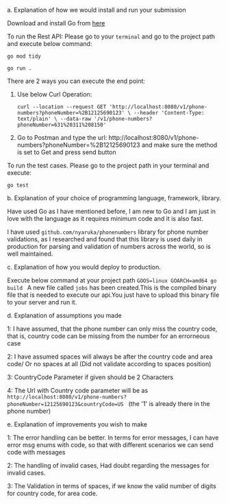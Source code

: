 a. Explanation of how we would install and run your submission
    

Download and install Go from [here](https://go.dev/doc/install) 
    
To run the Rest API: Please go to your `terminal` and go to the project path and 
    execute below command:
    
`go mod tidy`

`go run .`

There are 2 ways you can execute the end point:
1. Use below Curl Operation:

   `curl --location --request GET 'http://localhost:8080/v1/phone-numbers?phoneNumber=%2B12125690123' \
   --header 'Content-Type: text/plain' \
   --data-raw '/v1/phone-numbers?phoneNumber=631%20311%208150'`
2. Go to Postman and type the url: http://localhost:8080/v1/phone-numbers?phoneNumber=%2B12125690123 and make sure the method is set to Get and press send button

To run the test cases.
Please go to the project path in your terminal and execute:


`go test`


b. Explanation of your choice of programming language, framework, library.
    

Have used Go as I have mentioned before, I am new to Go and I am just in love with the language as it requires minimum code 
    and it is also fast.


I have used `github.com/nyaruka/phonenumbers` library for phone number validations, as I researched and found that this library is used daily in production for parsing and validation of numbers across the world, so is well maintained.  

c. Explanation of how you would deploy to production.

Execute below command at your project path
`GOOS=linux GOARCH=amd64 go build
`
A new file called `jobs` has been created.This is the compiled binary file that is needed to execute our api.You just have to upload this binary file to your server and run it.

d. Explanation of assumptions you made


1: I have assumed, that the phone number can only miss the country code, that is, country code can be missing from the number for an errorneous case

2: I have assumed spaces will always be after the country code and area code/ Or no spaces at all (Did not validate according to spaces position)

3: CountryCode Parameter if given should be 2 Characters

4: The Url with Country code parameter will be as
`http://localhost:8080/v1/phone-numbers?phoneNumber=12125690123&countryCode=US
`
(the '1' is already there in the phone number)





e. Explanation of improvements you wish to make

1: The error handling can be better. In terms for error messages, I can have error msg enums with code, so that with different scenarios we can send code with messages

2: The handling of invalid cases, Had doubt regarding the messages for  invalid cases.

3: The Validation in terms of spaces, if we know the valid number of digits for country code,
for area code.
